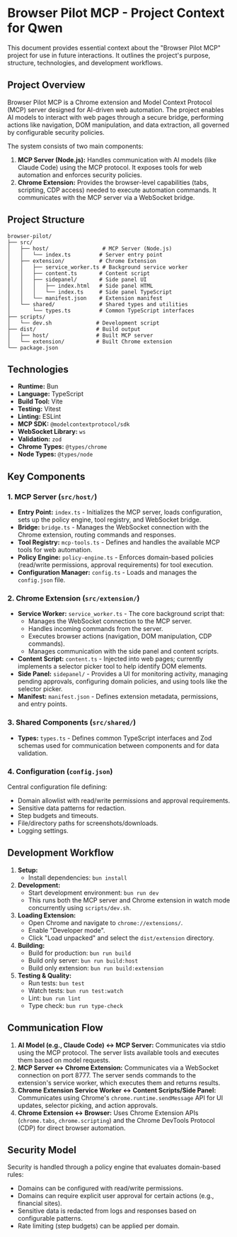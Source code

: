 # Browser Pilot MCP - Project Context for Qwen

This document provides essential context about the "Browser Pilot MCP" project for use in future interactions. It outlines the project's purpose, structure, technologies, and development workflows.

## Project Overview

Browser Pilot MCP is a Chrome extension and Model Context Protocol (MCP) server designed for AI-driven web automation. The project enables AI models to interact with web pages through a secure bridge, performing actions like navigation, DOM manipulation, and data extraction, all governed by configurable security policies.

The system consists of two main components:
1.  **MCP Server (Node.js):** Handles communication with AI models (like Claude Code) using the MCP protocol. It exposes tools for web automation and enforces security policies.
2.  **Chrome Extension:** Provides the browser-level capabilities (tabs, scripting, CDP access) needed to execute automation commands. It communicates with the MCP server via a WebSocket bridge.

## Project Structure

```
browser-pilot/
├── src/
│   ├── host/                 # MCP Server (Node.js)
│   │   └── index.ts         # Server entry point
│   ├── extension/           # Chrome Extension
│   │   ├── service_worker.ts # Background service worker
│   │   ├── content.ts       # Content script
│   │   ├── sidepanel/       # Side panel UI
│   │   │   ├── index.html   # Side panel HTML
│   │   │   └── index.ts     # Side panel TypeScript
│   │   └── manifest.json    # Extension manifest
│   └── shared/              # Shared types and utilities
│       └── types.ts         # Common TypeScript interfaces
├── scripts/
│   └── dev.sh              # Development script
├── dist/                   # Build output
│   ├── host/               # Built MCP server
│   └── extension/          # Built Chrome extension
└── package.json
```

## Technologies

*   **Runtime:** Bun
*   **Language:** TypeScript
*   **Build Tool:** Vite
*   **Testing:** Vitest
*   **Linting:** ESLint
*   **MCP SDK:** `@modelcontextprotocol/sdk`
*   **WebSocket Library:** `ws`
*   **Validation:** `zod`
*   **Chrome Types:** `@types/chrome`
*   **Node Types:** `@types/node`

## Key Components

### 1. MCP Server (`src/host/`)

*   **Entry Point:** `index.ts` - Initializes the MCP server, loads configuration, sets up the policy engine, tool registry, and WebSocket bridge.
*   **Bridge:** `bridge.ts` - Manages the WebSocket connection with the Chrome extension, routing commands and responses.
*   **Tool Registry:** `mcp-tools.ts` - Defines and handles the available MCP tools for web automation.
*   **Policy Engine:** `policy-engine.ts` - Enforces domain-based policies (read/write permissions, approval requirements) for tool execution.
*   **Configuration Manager:** `config.ts` - Loads and manages the `config.json` file.

### 2. Chrome Extension (`src/extension/`)

*   **Service Worker:** `service_worker.ts` - The core background script that:
    *   Manages the WebSocket connection to the MCP server.
    *   Handles incoming commands from the server.
    *   Executes browser actions (navigation, DOM manipulation, CDP commands).
    *   Manages communication with the side panel and content scripts.
*   **Content Script:** `content.ts` - Injected into web pages; currently implements a selector picker tool to help identify DOM elements.
*   **Side Panel:** `sidepanel/` - Provides a UI for monitoring activity, managing pending approvals, configuring domain policies, and using tools like the selector picker.
*   **Manifest:** `manifest.json` - Defines extension metadata, permissions, and entry points.

### 3. Shared Components (`src/shared/`)

*   **Types:** `types.ts` - Defines common TypeScript interfaces and Zod schemas used for communication between components and for data validation.

### 4. Configuration (`config.json`)

Central configuration file defining:
*   Domain allowlist with read/write permissions and approval requirements.
*   Sensitive data patterns for redaction.
*   Step budgets and timeouts.
*   File/directory paths for screenshots/downloads.
*   Logging settings.

## Development Workflow

1.  **Setup:**
    *   Install dependencies: `bun install`
2.  **Development:**
    *   Start development environment: `bun run dev`
    *   This runs both the MCP server and Chrome extension in watch mode concurrently using `scripts/dev.sh`.
3.  **Loading Extension:**
    *   Open Chrome and navigate to `chrome://extensions/`.
    *   Enable "Developer mode".
    *   Click "Load unpacked" and select the `dist/extension` directory.
4.  **Building:**
    *   Build for production: `bun run build`
    *   Build only server: `bun run build:host`
    *   Build only extension: `bun run build:extension`
5.  **Testing & Quality:**
    *   Run tests: `bun test`
    *   Watch tests: `bun run test:watch`
    *   Lint: `bun run lint`
    *   Type check: `bun run type-check`

## Communication Flow

1.  **AI Model (e.g., Claude Code) <-> MCP Server:** Communicates via stdio using the MCP protocol. The server lists available tools and executes them based on model requests.
2.  **MCP Server <-> Chrome Extension:** Communicates via a WebSocket connection on port 8777. The server sends commands to the extension's service worker, which executes them and returns results.
3.  **Chrome Extension Service Worker <-> Content Scripts/Side Panel:** Communicates using Chrome's `chrome.runtime.sendMessage` API for UI updates, selector picking, and action approvals.
4.  **Chrome Extension <-> Browser:** Uses Chrome Extension APIs (`chrome.tabs`, `chrome.scripting`) and the Chrome DevTools Protocol (CDP) for direct browser automation.

## Security Model

Security is handled through a policy engine that evaluates domain-based rules:
*   Domains can be configured with read/write permissions.
*   Domains can require explicit user approval for certain actions (e.g., financial sites).
*   Sensitive data is redacted from logs and responses based on configurable patterns.
*   Rate limiting (step budgets) can be applied per domain.